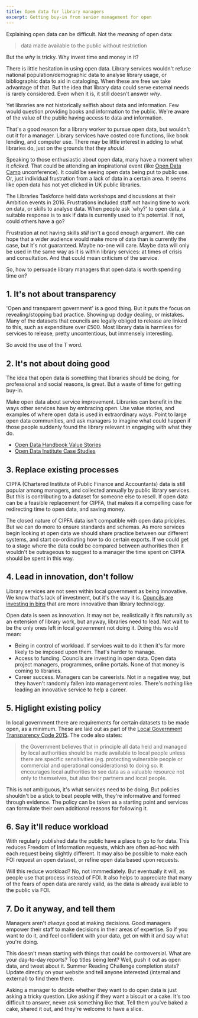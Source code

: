 ```yaml
---
title: Open data for library managers
excerpt: Getting buy-in from senior management for open
---
```


Explaining open data can be difficult. Not the *meaning* of open data:

> data made available to the public without restriction

But the *why* is tricky. Why invest time and money in it?

There is little hesitation in using open data. Library services wouldn't refuse national population/demographic data to analyse library usage, or bibliographic data to aid in cataloging. When these are free we take advantage of that. But the idea that library data could serve external needs is rarely considered. Even when it is, it still doesn't answer *why*.

Yet libraries are not historically selfish about data and information. Few would question providing books and information to the public. We're aware of the value of the public having access to data and information.

That's a good reason for a library worker to pursue open data, but wouldn't cut it for a manager. Library services have costed core functions, like book lending, and computer use. There may be little interest in adding to what libraries do, just on the grounds that they *should*.

Speaking to those enthusiastic about open data, many have a moment when it *clicked*. That could be attending an inspirational event (like [Open Data Camp](http://odcamp.org.uk/) unconference). It could be seeing open data being put to public use. Or, just individual frustration from a lack of data in a certain area. It seems like open data has not yet clicked in UK public libraries.

The Libraries Taskforce held data workshops and discussions at their Ambition events in 2016. Frustrations included staff not having time to work on data, or skills to analyse data. When people ask 'why?' to open data, a suitable response is to ask if data is currently used to it's potential. If not, could others have a go?

Frustration at not having skills *still* isn't a good enough argument. We can hope that a wider audience would make more of data than is currently the case, but it's not guaranteed. Maybe no-one will care. Maybe data will only be used in the same way as it is within library services: at times of crisis and consultation. And that could mean criticism of the service.

So, how to persuade library managers that open data is worth spending time on?

## 1. It's not about transparency

'Open and transparent government' is a good thing. But it puts the focus on revealing/stopping bad practice. Showing up dodgy dealing, or mistakes. Many of the datasets that councils are legally obliged to release are linked to this, such as expenditure over £500. Most library data is harmless for services to release, pretty uncontentious, but immensely interesting.

So avoid the use of the T word.

## 2. It's not about doing good

The idea that open data is something that libraries should be doing, for professional and social reasons, is great. But a waste of time for getting buy-in.

Make open data about service improvement. Libraries can benefit in the ways other services have by embracing open. Use value stories, and examples of where open data is used in extraordinary ways. Point to large open data communities, and ask managers to imagine what could happen if those people suddenly found the library relevant in engaging with what they do.

- [Open Data Handbook Value Stories](http://opendatahandbook.org/value-stories/en/)
- [Open Data Institute Case Studies](https://theodi.org/case-studies)

## 3. Replace existing processes

CIPFA (Chartered Institute of Public Finance and Accountants) data is still popular among managers, and collected annually by public library services. But this is contributing to a dataset for someone else to resell. If open data can be a feasible replacement for CIPFA, that makes it a compelling case for redirecting time to open data, and saving money.

The closed nature of CIPFA data isn't compatible with open data priciples. But we can do more to ensure standards and schemas. As more services begin looking at open data we should share practice between our different systems, and start co-ordinating how to do certain exports. If we could get to a stage where the data could be compared between authorities then it wouldn't be outrageous to suggest to a manager the time spent on CIPFA should be spent in this way.

## 4. Lead in innovation, don't follow

Library services are not seen within local government as being innovative. We know that's lack of investment, but it's the way it is. [Councils are investing in bins](http://www.derbyshiredales.gov.uk/your-council/news-and-publications/latest-news/2462-crushing-blow-for-litter-in-the-dales) that are more innovative than library technology.

Open data is seen as innovation. It may not be, realistically it fits naturally as an extension of library work, but anyway, libraries need to lead. Not wait to be the only ones left in local government not doing it. Doing this would mean:

- Being in control of workload. If services wait to do it then it's far more likely to be imposed upon them. That's harder to manage.
- Access to funding. Councils are investing in open data. Open data project managers, programmes, online portals. None of that money is coming to libraries.
- Career success. Managers can be careerists. Not in a negative way, but they haven't randomly fallen into management roles. There's nothing like leading an innovative service to help a career.

## 5. Higlight existing policy

In local government there are requirements for certain datasets to be made open, as a minimum. These are laid out as part of the [Local Government Transparency Code 2015](https://www.gov.uk/government/publications/local-government-transparency-code-2015). The code also states:

> the Government believes that in principle all data held and managed by local authorities should be made available to local people unless there are specific sensitivities (eg. protecting vulnerable people or commercial and operational considerations) to doing so. It encourages local authorities to see data as a valuable resource not only to themselves, but also their partners and local people.

This is not ambiguous, it's what services need to be doing. But policies shouldn't be a stick to beat people with, they're informative and formed through evidence. The policy can be taken as a starting point and services can formulate their own additional reasons for following it.

## 6. Say it'll reduce workload

With regularly published data the public have a place to go to for data. This reduces Freedom of Information requests, which are often ad-hoc with each request being slightly different. It may also be possible to make each FOI request an open dataset, or refine open data based upon requests.

Will this reduce workload? No, not immmediately. But eventually it will, as people use that process instead of FOI. It also helps to appreciate that many of the fears of open data are rarely valid, as the data is already available to the public via FOI.

## 7. Do it anyway, and tell them

Managers aren't *always* good at making decisions. Good managers empower their staff to make decisions in their areas of expertise. So if you want to do it, and feel confident with your data, get on with it and say what you're doing.

This doesn't mean starting with things that could be controversial. What are your day-to-day reports? Top titles being lent? Well, push it out as open data, and tweet about it. Summer Reading Challenge completion stats? Update directly on your website and tell anyone interested (internal and external) to find them there.

Asking a manager to decide whether they want to do open data is just asking a tricky question. Like asking if they want a biscuit or a cake. It's too difficult to answer, never ask something like that. Tell them you've baked a cake, shared it out, and they're welcome to have a slice.
